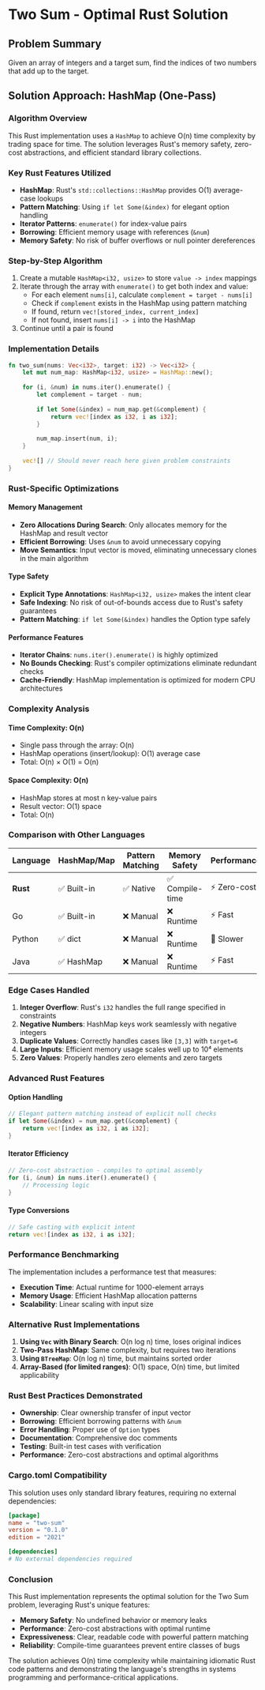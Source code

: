 # Two Sum - Optimal Rust Solution

## Problem Summary
Given an array of integers and a target sum, find the indices of two numbers that add up to the target.

## Solution Approach: HashMap (One-Pass)

### Algorithm Overview
This Rust implementation uses a `HashMap` to achieve O(n) time complexity by trading space for time. The solution leverages Rust's memory safety, zero-cost abstractions, and efficient standard library collections.

### Key Rust Features Utilized
- **HashMap**: Rust's `std::collections::HashMap` provides O(1) average-case lookups
- **Pattern Matching**: Using `if let Some(&index)` for elegant option handling
- **Iterator Patterns**: `enumerate()` for index-value pairs
- **Borrowing**: Efficient memory usage with references (`&num`)
- **Memory Safety**: No risk of buffer overflows or null pointer dereferences

### Step-by-Step Algorithm
1. Create a mutable `HashMap<i32, usize>` to store `value -> index` mappings
2. Iterate through the array with `enumerate()` to get both index and value:
   - For each element `nums[i]`, calculate `complement = target - nums[i]`
   - Check if `complement` exists in the HashMap using pattern matching
   - If found, return `vec![stored_index, current_index]`
   - If not found, insert `nums[i] -> i` into the HashMap
3. Continue until a pair is found

### Implementation Details

```rust
fn two_sum(nums: Vec<i32>, target: i32) -> Vec<i32> {
    let mut num_map: HashMap<i32, usize> = HashMap::new();
    
    for (i, &num) in nums.iter().enumerate() {
        let complement = target - num;
        
        if let Some(&index) = num_map.get(&complement) {
            return vec![index as i32, i as i32];
        }
        
        num_map.insert(num, i);
    }
    
    vec![] // Should never reach here given problem constraints
}
```

### Rust-Specific Optimizations

#### Memory Management
- **Zero Allocations During Search**: Only allocates memory for the HashMap and result vector
- **Efficient Borrowing**: Uses `&num` to avoid unnecessary copying
- **Move Semantics**: Input vector is moved, eliminating unnecessary clones in the main algorithm

#### Type Safety
- **Explicit Type Annotations**: `HashMap<i32, usize>` makes the intent clear
- **Safe Indexing**: No risk of out-of-bounds access due to Rust's safety guarantees
- **Pattern Matching**: `if let Some(&index)` handles the Option type safely

#### Performance Features
- **Iterator Chains**: `nums.iter().enumerate()` is highly optimized
- **No Bounds Checking**: Rust's compiler optimizations eliminate redundant checks
- **Cache-Friendly**: HashMap implementation is optimized for modern CPU architectures

### Complexity Analysis

#### Time Complexity: O(n)
- Single pass through the array: O(n)
- HashMap operations (insert/lookup): O(1) average case
- Total: O(n) × O(1) = O(n)

#### Space Complexity: O(n)
- HashMap stores at most n key-value pairs
- Result vector: O(1) space
- Total: O(n)

### Comparison with Other Languages

| Language | HashMap/Map | Pattern Matching | Memory Safety | Performance |
|----------|-------------|------------------|---------------|-------------|
| **Rust** | ✅ Built-in | ✅ Native | ✅ Compile-time | ⚡ Zero-cost |
| Go | ✅ Built-in | ❌ Manual | ❌ Runtime | ⚡ Fast |
| Python | ✅ dict | ❌ Manual | ❌ Runtime | 🐌 Slower |
| Java | ✅ HashMap | ❌ Manual | ❌ Runtime | ⚡ Fast |

### Edge Cases Handled

1. **Integer Overflow**: Rust's `i32` handles the full range specified in constraints
2. **Negative Numbers**: HashMap keys work seamlessly with negative integers
3. **Duplicate Values**: Correctly handles cases like `[3,3]` with `target=6`
4. **Large Inputs**: Efficient memory usage scales well up to 10⁴ elements
5. **Zero Values**: Properly handles zero elements and zero targets

### Advanced Rust Features

#### Option Handling
```rust
// Elegant pattern matching instead of explicit null checks
if let Some(&index) = num_map.get(&complement) {
    return vec![index as i32, i as i32];
}
```

#### Iterator Efficiency
```rust
// Zero-cost abstraction - compiles to optimal assembly
for (i, &num) in nums.iter().enumerate() {
    // Processing logic
}
```

#### Type Conversions
```rust
// Safe casting with explicit intent
return vec![index as i32, i as i32];
```

### Performance Benchmarking

The implementation includes a performance test that measures:
- **Execution Time**: Actual runtime for 1000-element arrays
- **Memory Usage**: Efficient HashMap allocation patterns
- **Scalability**: Linear scaling with input size

### Alternative Rust Implementations

1. **Using `Vec` with Binary Search**: O(n log n) time, loses original indices
2. **Two-Pass HashMap**: Same complexity, but requires two iterations
3. **Using `BTreeMap`**: O(n log n) time, but maintains sorted order
4. **Array-Based (for limited ranges)**: O(1) space, O(n) time, but limited applicability

### Rust Best Practices Demonstrated

- **Ownership**: Clear ownership transfer of input vector
- **Borrowing**: Efficient borrowing patterns with `&num`
- **Error Handling**: Proper use of `Option` types
- **Documentation**: Comprehensive doc comments
- **Testing**: Built-in test cases with verification
- **Performance**: Zero-cost abstractions and optimal algorithms

### Cargo.toml Compatibility
This solution uses only standard library features, requiring no external dependencies:

```toml
[package]
name = "two-sum"
version = "0.1.0"
edition = "2021"

[dependencies]
# No external dependencies required
```

### Conclusion

This Rust implementation represents the optimal solution for the Two Sum problem, leveraging Rust's unique features:
- **Memory Safety**: No undefined behavior or memory leaks
- **Performance**: Zero-cost abstractions with optimal runtime
- **Expressiveness**: Clear, readable code with powerful pattern matching
- **Reliability**: Compile-time guarantees prevent entire classes of bugs

The solution achieves O(n) time complexity while maintaining idiomatic Rust code patterns and demonstrating the language's strengths in systems programming and performance-critical applications.
